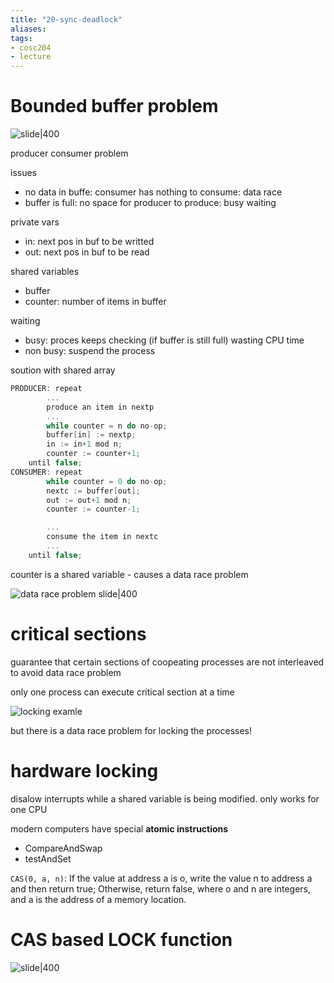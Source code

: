 ```yaml
---
title: "20-sync-deadlock"
aliases: 
tags: 
- cosc204
- lecture
---
```


# Bounded buffer problem
![slide|400](https://i.imgur.com/tdAllKY.png)

producer consumer problem

issues
- no data in buffe: consumer has nothing to consume: data race
- buffer is full: no space for producer to produce: busy waiting

private vars
- in: next pos in buf to be writted
- out: next pos in buf to be read

shared variables
- buffer
- counter: number of items in buffer

waiting
- busy: proces keeps checking (if buffer is still full) wasting CPU time
- non busy: suspend the process 

soution with shared array
```c
PRODUCER: repeat 
		...
		produce an item in nextp 
		...
		while counter = n do no-op;
		buffer[in] := nextp;
		in := in+1 mod n;
		counter := counter+1;
	until false;	
CONSUMER: repeat 
		while counter = 0 do no-op;
		nextc := buffer[out];
		out := out+1 mod n;
		counter := counter-1;

		...
		consume the item in nextc 
		...
	until false;
```

counter is a shared variable - causes a data race problem

![data race problem slide|400](https://i.imgur.com/qIz6FGU.png)

# critical sections
guarantee that certain sections of coopeating processes are not interleaved to avoid data race problem

only one process can execute critical section at a time

![locking examle](https://i.imgur.com/YTqizzt.png)

but there is a data race problem for locking the processes!

# hardware locking
disalow interrupts while a shared variable is being modified. only works for one CPU

modern computers have special **atomic instructions**
- CompareAndSwap
- testAndSet

`CAS(0, a, n)`: If the value at address a is o, write the value n to address a and then return true; Otherwise, return false, where o and n are integers, and a is the address of a memory location.

# CAS based LOCK function
![slide|400](https://i.imgur.com/aeS3HGS.png)
